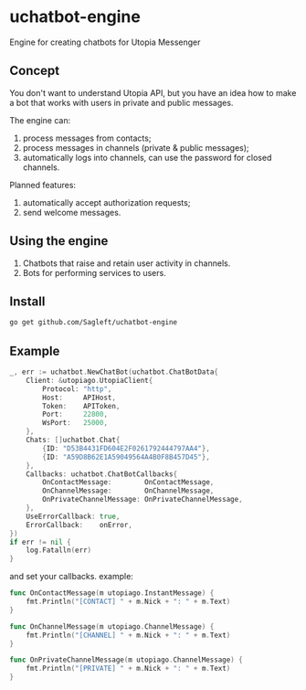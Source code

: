 # uchatbot-engine
Engine for creating chatbots for Utopia Messenger

## Concept

You don't want to understand Utopia API, but you have an idea how to make a bot that works with users in private and public messages.

The engine can:

1. process messages from contacts;
2. process messages in channels (private & public messages);
3. automatically logs into channels, can use the password for closed channels.

Planned features:
1. automatically accept authorization requests;
2. send welcome messages.

## Using the engine

1. Chatbots that raise and retain user activity in channels.
2. Bots for performing services to users.

## Install

```bash
go get github.com/Sagleft/uchatbot-engine
```

## Example

```go
_, err := uchatbot.NewChatBot(uchatbot.ChatBotData{
    Client: &utopiago.UtopiaClient{
        Protocol: "http",
        Host:     APIHost,
        Token:    APIToken,
        Port:     22800,
        WsPort:   25000,
    },
    Chats: []uchatbot.Chat{
        {ID: "D53B4431FD604E2F0261792444797AA4"},
        {ID: "A59D8B62E1A59049564A4B0F8B457D45"},
    },
    Callbacks: uchatbot.ChatBotCallbacks{
        OnContactMessage:        OnContactMessage,
        OnChannelMessage:        OnChannelMessage,
        OnPrivateChannelMessage: OnPrivateChannelMessage,
    },
    UseErrorCallback: true,
    ErrorCallback:    onError,
})
if err != nil {
    log.Fatalln(err)
}
```

and set your callbacks. example:

```go
func OnContactMessage(m utopiago.InstantMessage) {
	fmt.Println("[CONTACT] " + m.Nick + ": " + m.Text)
}

func OnChannelMessage(m utopiago.ChannelMessage) {
	fmt.Println("[CHANNEL] " + m.Nick + ": " + m.Text)
}

func OnPrivateChannelMessage(m utopiago.ChannelMessage) {
	fmt.Println("[PRIVATE] " + m.Nick + ": " + m.Text)
}
```
